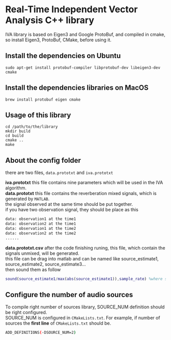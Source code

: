 Real-Time Independent Vector Analysis C++ library
===
IVA library is based on Eigen3 and Google ProtoBuf, and compiled in cmake, so install Eigen3, ProtoBuf, CMake, before using it.<br>

Install the dependencies on Ubuntu
----
```shell
sudo apt-get install protobuf-compiler libprotobuf-dev libeigen3-dev cmake
```


Install the dependencies libraries on MacOS
----
```shell
brew install protobuf eigen cmake
```


Usage of this library
----
```shell
cd /path/to/the/library
mkdir build
cd build
cmake ..
make
```
About the config folder
------
there are two files, `data.prototxt` and `iva.prototxt`<br>

**iva.prototxt**
this file contains nine parameters which will be used in the IVA algorithm. <br>
**data.prototxt**
this file contains the reverberation mixed signals, which is generated by `MATLAB`.<br>
the signal observed at the same time should be put together.<br>
if you have two observation signal, they should be place as this
```bash
data: observation1 at the time1
data: observation2 at the time1
data: observation1 at the time2
data: observation2 at the time2
......
```
**data.prototxt.csv**
after the code finishing runing, this file, which contain the signals unmixed, will be generated.<br>
this file can be drag into matlab and can be named like source_estimate1, source_estimate2, source_estimate3...<br>
then sound them as follow

```matlab
sound(source_estimate1/max(abs(source_estimate1)),sample_rate) %where sample_rate is the sample rate of the source signal.
```

Configure the number of audio sources
------
To compile right number of sources library, SOURCE_NUM definition should be right configured.<br>
SOURCE_NUM is configured in `CMakeLists.txt`.
For example, if number of sources the **first line** of `CMakeLists.txt` should be.
```bash
ADD_DEFINITIONS(-DSOURCE_NUM=2)
```



